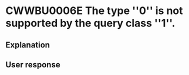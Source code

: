 # CWWBU0006E The type ''0'' is not supported by the query class ''1''.

## Explanation

## User response